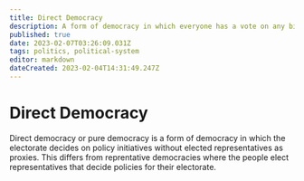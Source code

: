 ```yaml
---
title: Direct Democracy
description: A form of democracy in which everyone has a vote on any bills passed
published: true
date: 2023-02-07T03:26:09.031Z
tags: politics, political-system
editor: markdown
dateCreated: 2023-02-04T14:31:49.247Z
---
```


# Direct Democracy
Direct democracy or pure democracy is a form of democracy in which the electorate decides on policy initiatives without elected representatives as proxies. This differs from reprentative democracies where the people elect representatives that decide policies for their electorate.